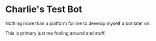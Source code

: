 # Charlie's Test Bot

Nothing more than a platform for me to develop myself a bot later on.

This is primary just me fooling around and stuff.